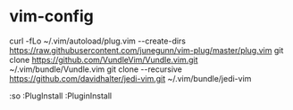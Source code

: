 # vim-config

curl -fLo ~/.vim/autoload/plug.vim --create-dirs \
    https://raw.githubusercontent.com/junegunn/vim-plug/master/plug.vim
git clone https://github.com/VundleVim/Vundle.vim.git ~/.vim/bundle/Vundle.vim
git clone --recursive https://github.com/davidhalter/jedi-vim.git ~/.vim/bundle/jedi-vim


:so
:PlugInstall
:PluginInstall
